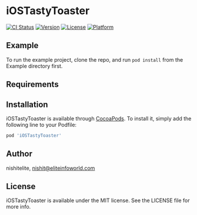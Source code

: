 # iOSTastyToaster

[![CI Status](https://img.shields.io/travis/nishitelite/iOSTastyToaster.svg?style=flat)](https://travis-ci.org/nishitelite/iOSTastyToaster)
[![Version](https://img.shields.io/cocoapods/v/iOSTastyToaster.svg?style=flat)](https://cocoapods.org/pods/iOSTastyToaster)
[![License](https://img.shields.io/cocoapods/l/iOSTastyToaster.svg?style=flat)](https://cocoapods.org/pods/iOSTastyToaster)
[![Platform](https://img.shields.io/cocoapods/p/iOSTastyToaster.svg?style=flat)](https://cocoapods.org/pods/iOSTastyToaster)

## Example

To run the example project, clone the repo, and run `pod install` from the Example directory first.

## Requirements

## Installation

iOSTastyToaster is available through [CocoaPods](https://cocoapods.org). To install
it, simply add the following line to your Podfile:

```ruby
pod 'iOSTastyToaster'
```

## Author

nishitelite, nishit@eliteinfoworld.com

## License

iOSTastyToaster is available under the MIT license. See the LICENSE file for more info.
